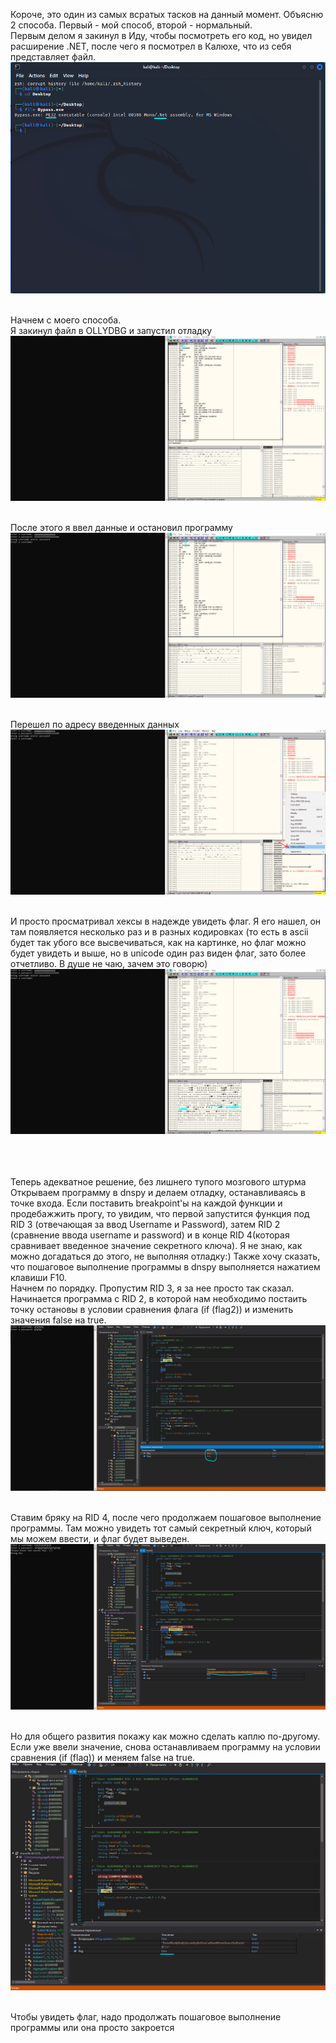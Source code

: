 Короче, это один из самых всратых тасков на данный момент. Объясню 2 способа. Первый - мой способ, второй - нормальный.
<br>Первым делом я закинул в Иду, чтобы посмотреть его код, но увидел расширение .NET, после чего я посмотрел в Калюхе, что из себя представляет файл.
![File_checking](https://github.com/logbead/CTF_write_ups/blob/main/HTB/pictures/bypass/0.PNG)

<br>Начнем с моего способа. <br>Я закинул файл в OLLYDBG и запустил отладку
![Старт Программы](https://github.com/logbead/CTF_write_ups/blob/main/HTB/pictures/bypass/1.PNG)

<br>После этого я ввел данные и остановил программу
![Ввод данных и остановка программы](https://github.com/logbead/CTF_write_ups/blob/main/HTB/pictures/bypass/2.PNG)

<br>Перешел по адресу введенных данных
![Дамп введенных данных](https://github.com/logbead/CTF_write_ups/blob/main/HTB/pictures/bypass/3.png)

<br>И просто просматривал хексы в надежде увидеть флаг. Я его нашел, он там появляется несколько раз и в разных кодировках (то есть в ascii будет так убого все высвечиваться, как на картинке, но флаг можно будет
увидеть и выше, но в unicode один раз виден флаг, зато более отчетливо. В душе не чаю, зачем это говорю)
![Смотр hex'oв](https://github.com/logbead/CTF_write_ups/blob/main/HTB/pictures/bypass/4.PNG)


<br><br><br>Теперь адекватное решение, без лишнего тупого мозгового штурма
<br>Открываем программу в dnspy и делаем отладку, останавливаясь в точке входа. Если поставить breakpoint'ы на каждой функции и 
продебажжить прогу, то увидим, что первой запустится функция под RID 3 (отвечающая за ввод Username и Password), затем RID 2 (сравнение ввода username и password) и в конце RID 4(которая сравнивает введенное значение секретного ключа). Я не знаю, как можно догадаться до этого, не выполняя отладку:) Также хочу сказать, что пошаговое выполнение программы в dnspy выполняется нажатием клавиши F10.
<br>Начнем по порядку. Пропустим RID 3, я за нее просто так сказал. 
<br>Начинается программа с RID 2, в которой нам необходимо постаить точку остановы в условии сравнения флага (if (flag2)) и изменить значения false на true. 
![Функции, условия, значения булевых функций](https://github.com/logbead/CTF_write_ups/blob/main/HTB/pictures/bypass/5.PNG)

<br>Ставим бряку на RID 4, после чего продолжаем пошаговое выполнение программы. Там можно увидеть тот самый секретный ключ, который мы можем ввести, и флаг будет выведен.
![RID 4](https://github.com/logbead/CTF_write_ups/blob/main/HTB/pictures/bypass/6.PNG)

<br>Но для общего развития покажу как можно сделать каплю по-другому. Если уже ввели значение, снова останавливаем программу на условии сравнения (if (flag)) и меняем false на true.
![](https://github.com/logbead/CTF_write_ups/blob/main/HTB/pictures/bypass/7.PNG)

<br>Чтобы увидеть флаг, надо продолжать пошаговое выполнение программы или она просто закроется
